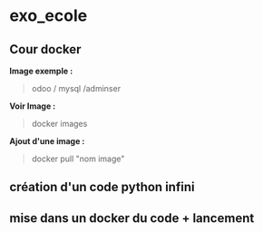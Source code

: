 # exo_ecole
## Cour docker

**Image exemple :**

> odoo / mysql /adminser

**Voir Image :**

> docker images

**Ajout d'une image :**

> docker pull "nom image"

## création d'un code python infini


## mise dans un docker du code + lancement
